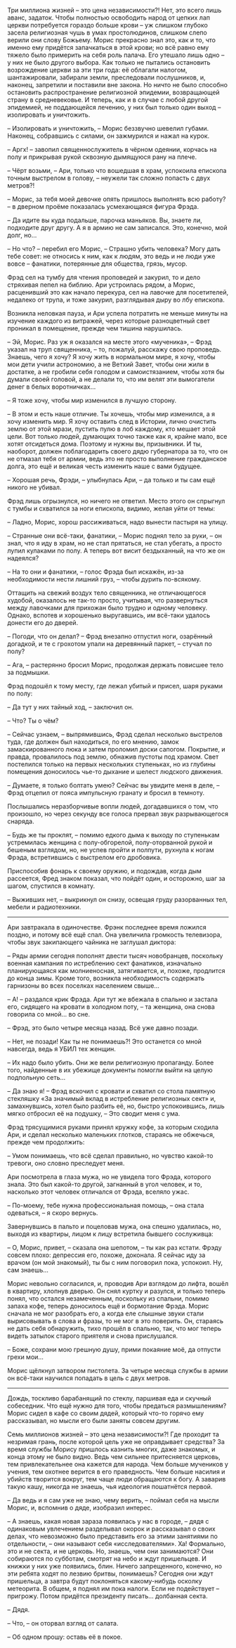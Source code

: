 Три миллиона жизней – это цена независимости?! Нет, это всего лишь аванс, задаток. Чтобы полностью освободить народ от цепких лап церкви потребуется гораздо больше крови – уж слишком глубоко засела религиозная чушь в умах простолюдинов, слишком слепо верили они слову Божьему. Морис прекрасно знал это, как и то, что именно ему придётся запачкаться в этой крови; но всё равно ему тяжело было примерить на себя роль палача. Его утешало лишь одно – у них не было другого выбора. Как только не пытались остановить возрождение церкви за эти три года: её облагали налогом, шантажировали, забирали земли, преследовали послушников, и, наконец, запретили и поставили вне закона. Но ничто не было способно остановить распространение религиозной эпидемии, возвращающей страну в средневековье. И теперь, как и в случае с любой другой эпидемией, не поддающейся лечению, у них был только один выход – изолировать и уничтожить.

– Изолировать и уничтожить, – Морис беззвучно шевелил губами. Наконец, собравшись с силами, он зажмурился и нажал на курок.

– Аргх! – завопил священнослужитель в чёрном одеянии, корчась на полу и прикрывая рукой сквозную дымящуюся рану на плече.

– Чёрт возьми, – Ари, только что вошедшая в храм, успокоила епископа точным выстрелом в голову, – неужели так сложно попасть с двух метров?!

– Морис, за тебя моей девочке опять пришлось выполнять всю работу? – в дверном проёме показалась усмехающаяся фигура Фрэда.

– Да идите вы куда подальше, парочка маньяков. Вы, знаете ли, подходите друг другу. А я в армию не сам записался. Это, конечно, мой долг, но...

– Но что? – перебил его Морис, – Страшно убить человека? Могу дать тебе совет: не относись к ним, как к людям, это ведь и не люди уже вовсе – фанатики, потерянные для общества, грязь, мусор.

Фрэд сел на тумбу для чтения проповедей и закурил, то и дело стряхивая пепел на библию. Ари устроилась рядом, а Морис, расценивший это как начало перекура, сел на лавочке для посетителей, недалеко от трупа, и тоже закурил, разглядывая дыру во лбу епископа.

Возникла неловкая пауза, и Ари успела потратить не меньше минуты на изучение каждого из витражей, через которые разноцветный свет проникал в помещение, прежде чем тишина нарушилась.

– Эй, Морис. Раз уж я оказался на месте этого «мученика», – Фрэд указал на труп священника, – то, пожалуй, расскажу свою проповедь. Знаешь, чего я хочу? Я хочу жить в нормальном мире, я хочу, чтобы мои дети учили астрономию, а не Ветхий Завет, чтобы они жили в достатке, а не гробили себя голодом и самоистязанием, чтобы хотя бы думали своей головой, а не делали то, что им велят эти вымогатели денег в белых воротничках…

– Я тоже хочу, чтобы мир изменился в лучшую сторону.

– В этом и есть наше отличие. Ты хочешь, чтобы мир изменился, а я хочу изменить мир. Я хочу оставить след в Истории, лично очистить землю от этой мрази, пустить пулю в лоб каждому, кто мешает этой цели. Вот только людей, думающих точно также как я, крайне мало, все хотят отсидеться дома. Поэтому и нужны вы, призывники. И ты, наоборот, должен поблагодарить своего дядю губернатора за то, что он не отмазал тебя от армии, ведь это не просто выполнение гражданское долга, это ещё и великая честь изменить наше с вами будущее.

– Хорошая речь, Фрэди, – улыбнулась Ари, – да только и ты сам ещё никого не убивал.

Фрэд лишь огрызнулся, но ничего не ответил. Место этого он спрыгнул с тумбы и схватился за ноги епископа, видимо, желая уйти от темы:

– Ладно, Морис, хорош рассиживаться, надо вынести пастыря на улицу.

– Странные они всё-таки, фанатики, – Морис поднял тело за руки, – он знал, что я иду в храм, но не стал прятаться, не стал убегать, а просто лупил кулаками по полу. А теперь вот висит бездыханный, на что же он надеялся?

– На то они и фанатики, – голос Фрэда был искажён, из-за необходимости нести лишний груз, – чтобы дурить по-всякому.

Оттащить на свежий воздух тело священника, не отличающегося худобой, оказалось не так-то просто, учитывая, что развернуться между лавочками для прихожан было трудно и одному человеку. Однако, вспотев и хорошенько выругавшись, им всё-таки удалось донести его до дверей.

– Погоди, что он делал? – Фрэд внезапно отпустил ноги, озарённый догадкой, и те с грохотом упали на деревянный паркет, – стучал по полу?

– Ага, – растерянно бросил Морис, продолжая держать повисшее тело за подмышки.

Фрэд подошёл к тому месту, где лежал убитый и присел, шаря руками по полу:

– Да тут у них тайный ход, – заключил он.

– Что? Ты о чём?

– Сейчас узнаем, – выпрямившись, Фрэд сделал несколько выстрелов туда, где должен был находиться, по его мнению, замок замаскированного люка и затем проломил доски сапогом. Покрытие, и правда, провалилось под землю, обнажив пустоты под храмом. Свет постелился только на первых нескольких ступеньках, но из глубины помещения доносилось чье-то дыхание и шелест людского движения.

– Думаете, я только болтать умею? Сейчас вы увидите меня в деле, – Фрэд отцепил от пояса импульсную гранату и бросил в темноту.

Послышались неразборчивые вопли людей, догадавшихся о том, что произошло, но через секунду все голоса прервал звук разрывающегося снаряда.

– Будь же ты проклят, – помимо едкого дыма к выходу по ступенькам устремилась женщина с полу-обгорелой, полу-оторванной рукой и бешеным взглядом, но, не успев пройти и полпути, рухнула к ногам Фрэда, встретившись с выстрелом его дробовика.

Приспособив фонарь к своему оружию, и подождав, когда дым рассеется, Фред знаком показал, что пойдёт один, и осторожно, шаг за шагом, спустился в комнату.

– Выживших нет, – выкрикнул он снизу, освещая груду разорванных тел, мебели и радиотехники.

 

***

 

Ари завтракала в одиночестве. Фрэнк последнее время ложился поздно, и потому всё ещё спал. Она увеличила громкость телевизора, чтобы звук закипающего чайника не заглушал диктора:

– Ряды армии сегодня пополнят двести тысяч новобранцев, поскольку военная кампания по истреблению сект фанатиков, изначально планирующаяся как молниеносная, затягивается, и, похоже, продлится до конца зимы. Кроме того, возникла необходимость содержать гарнизоны во всех поселках населением свыше…

– А! – раздался крик Фрэда. Ари тут же вбежала в спальню и застала его, сидящего на кровати в холодном поту, – та женщина, она снова говорила со мной… во сне.

– Фрэд, это было четыре месяца назад. Всё уже давно позади.

– Нет, не позади! Как ты не понимаешь?! Это останется со мной навсегда, ведь я УБИЛ тех женщин.

– Их надо было убить. Они же вели религиозную пропаганду. Более того, найденные в их убежище документы помогли выйти на целую подпольную сеть…

– Да знаю я! – Фрэд вскочил с кровати и схватил со стола памятную стекляшку «За значимый вклад в истребление религиозных сект» и, замахнувшись, хотел было разбить её, но, быстро успокоившись, лишь мягко отбросил её на подушку, – Это сводит меня с ума.

Фрэд трясущимися руками принял кружку кофе, за которым сходила Ари, и сделал несколько маленьких глотков, стараясь не обжечься, прежде чем продолжить:

– Умом понимаешь, что всё сделал правильно, но чувство какой-то тревоги, оно словно преследует меня.

Ари посмотрела в глаза мужа, но не увидела того Фрэда, которого знала. Это был какой-то другой, загнанный в угол человек, и то, насколько этот человек отличался от Фрэда, вселяло ужас.

– По-моему, тебе нужна профессиональная помощь, – она стала одеваться, – я скоро вернусь.

Завернувшись в пальто и поцеловав мужа, она спешно удалилась, но, выходя из квартиры, лицом к лицу встретила бывшего сослуживца:

– О, Морис, привет, – сказала она шепотом, – ты как раз кстати. Фрэду совсем плохо: депрессия его, похоже, доконала. Я сейчас иду за врачом (он мой знакомый), ты бы с ним поговорил пока, успокоил. Ну, сам знаешь…

Морис невольно согласился, и, проводив Ари взглядом до лифта, вошёл в квартиру, хлопнув дверью. Он снял куртку и разулся, и только теперь понял, что остался незамеченным, поскольку из спальни, помимо запаха кофе, теперь доносилось ещё и бормотание Фрэда. Морис сначала не мог разобрать его, а когда еле слышные звуки стали вырисовывать в слова и фразы, то не мог в это поверить. Он, стараясь не дать себя обнаружить, тихо прошёл в спальню, так, что мог теперь видеть затылок старого приятеля и снова прислушался.

– Боже, сохрани мою грешную душу, прими покаяние моё, да отпусти грехи мои…

Морис щёлкнул затвором пистолета. За четыре месяца службы в армии он всё-таки научился попадать в цель с двух метров.

 

***

 

Дождь, тоскливо барабанящий по стеклу, паршивая еда и скучный собеседник. Что ещё нужно для того, чтобы предаться размышлениям? Морис сидел в кафе со своим дядей, который что-то горячо ему рассказывал, но мысли его были заняты совсем другим.

Семь миллионов жизней – это цена независимости?! Где проходит та незримая грань, после которой цель уже не оправдывает средства? За время службы Морису пришлось казнить многих, даже знакомых, и конца этому не было видно. Ведь чем сильнее притесняется церковь, тем привлекательнее она кажется для народа. Чем больше мучеников у учения, тем охотнее верится в его праведность. Чем больше насилия и убийств творится вокруг, тем чаще люди обращаются к богу. А заварив такую кашу, никогда не знаешь, чья идеология пошатнётся первой.

– Да ведь и я сам уже не знаю, чему верить, – поймал себя на мысли Морис, и, вспомнив о дяде, изобразил интерес.

– А знаешь, какая новая зараза появилась у нас в городе, – дядя с одинаковым увлечением разделывал окорок и рассказывал о своих делах, что невозможно было представить его за этими занятиями по отдельности, – они называют себя «исследователями». Ха! Формально, это и не секта, и не церковь. Но, знаешь, чем они занимаются? Они собираются по субботам, смотрят на небо и ждут пришельцев. И книжки у них уже появились, блин. Ничего запрещенного, конечно, но эти ребята ходят по лезвию бритвы, понимаешь? Сегодня они ждут пришельца, а завтра будут поклоняться какому-нибудь осколку метеорита. В общем, я поднял им пока налоги. Если не подействует – пригрожу. Потом придётся президенту писать… долбанная секта.

– Дядя.

– Что, – он оторвал взгляд от салата.

– Об одном прошу: оставь её в покое.
